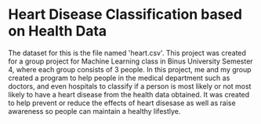 # Heart Disease Classification based on Health Data

The dataset for this is the file named 'heart.csv'. This project was created for a group project for Machine Learning class in Binus University Semester 4, where each group consists of 3 people. In this project, me and my group created a program to help people in the medical department such as doctors, and even hospitals to classify if a person is most likely or not most likely to have a heart disease from the health data obtained. It was created to help prevent or reduce the effects of heart disesase as well as raise awareness so people can maintain a healthy lifestlye.
